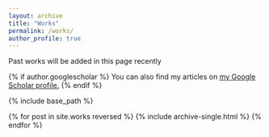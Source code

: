 ```yaml
---
layout: archive
title: "Works"
permalink: /works/
author_profile: true
---
```

Past works will be added in this page recently

{% if author.googlescholar %}
  You can also find my articles on <u><a href="{{author.googlescholar}}">my Google Scholar profile</a>.</u>
{% endif %}

{% include base_path %}

{% for post in site.works reversed %}
  {% include archive-single.html %}
{% endfor %}
